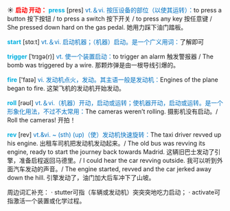 ☀ <font color="red">**启动 开动：**</font>
<font color="sky blue">**press**</font> [pres] 
<font color="#0070c0">vt.＆vi. 按压设备的部位（以使其运转）：</font>to press a button 按下按钮 / to press a switch 按下开关 / to press any key 按任意键 / She pressed down hard on the gas pedal. 她用力踩下油门踏板。

<font color="sky blue">**start**</font> [stɑːt] 
<font color="#0070c0">vt.＆vi. 启动机器；（机器）启动。是一个广义用词：</font>了解即可
           
<font color="sky blue">**trigger**</font> [ˈtrɪgə(r)]
<font color="#0070c0">vt. 使一个装置启动：</font>to trigger an alarm 触发警报器 / The bomb was triggered by a wire. 那颗炸弹是由一根导线引爆的。

<font color="sky blue">**fire**</font> ['faɪə] 
<font color="#0070c0">vi. 发动机点火，发动。其主语一般是发动机：</font>Engines of the plane began to fire. 这架飞机的发动机开始发动。

<font color="sky blue">**roll**</font> [rəʊl] 
<font color="#0070c0">vt.＆vi.（机器）开动，启动或运转；使机器开动，启动或运转。是一个形象化用法，不过不太常用：</font>The cameras weren’t rolling. 摄影机没有启动。/ Roll the cameras! 开拍！
                      
<font color="sky blue">**rev**</font> [rev]
<font color="#0070c0">vt.&vi. ~ (sth) (up)（使）发动机快速旋转：</font>The taxi driver revved up his engine. 出租车司机把发动机发动起来。/ The old bus was revving its engine, ready to start the journey back towards Madrid. 这辆旧巴士发动了引擎，准备启程返回马德里。/ I could hear the car revving outside. 我可以听到外面汽车发动的声音。/ The engine started, revved and the car jerked away down the hill. 引擎发动了，油门加大后车冲下了山坡。

周边词汇补充：
· stutter可指（车辆或发动机）突突突地吃力启动；
· activate可指激活一个装置或化学过程。

